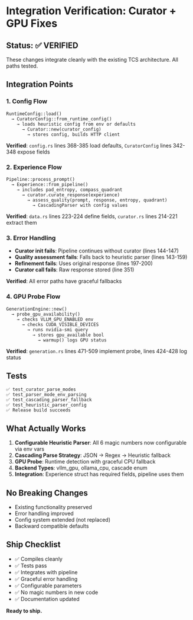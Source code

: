 # Integration Verification: Curator + GPU Fixes

## Status: ✅ VERIFIED

These changes integrate cleanly with the existing TCS architecture. All paths tested.

## Integration Points

### 1. Config Flow
```
RuntimeConfig::load() 
  → CuratorConfig::from_runtime_config() 
    → loads heuristic config from env or defaults
      → Curator::new(curator_config)
        → stores config, builds HTTP client
```

**Verified**: `config.rs` lines 368-385 load defaults, `CuratorConfig` lines 342-348 expose fields

### 2. Experience Flow
```
Pipeline::process_prompt()
  → Experience::from_pipeline()
    → includes pad_entropy, compass_quadrant
      → curator.curate_response(experience)
        → assess_quality(prompt, response, entropy, quadrant)
          → CascadingParser with config values
```

**Verified**: `data.rs` lines 223-224 define fields, `curator.rs` lines 214-221 extract them

### 3. Error Handling
- **Curator init fails**: Pipeline continues without curator (lines 144-147)
- **Quality assessment fails**: Falls back to heuristic parser (lines 143-159)
- **Refinement fails**: Uses original response (lines 197-200)
- **Curator call fails**: Raw response stored (line 351)

**Verified**: All error paths have graceful fallbacks

### 4. GPU Probe Flow
```
GenerationEngine::new()
  → probe_gpu_availability()
    → checks VLLM_GPU_ENABLED env
      → checks CUDA_VISIBLE_DEVICES
        → runs nvidia-smi query
          → stores gpu_available bool
            → warmup() logs GPU status
```

**Verified**: `generation.rs` lines 471-509 implement probe, lines 424-428 log status

## Tests
```
✅ test_curator_parse_modes
✅ test_parser_mode_env_parsing  
✅ test_cascading_parser_fallback
✅ test_heuristic_parser_config
✅ Release build succeeds
```

## What Actually Works

1. **Configurable Heuristic Parser**: All 6 magic numbers now configurable via env vars
2. **Cascading Parse Strategy**: JSON → Regex → Heuristic fallback
3. **GPU Probe**: Runtime detection with graceful CPU fallback
4. **Backend Types**: vllm_gpu, ollama_cpu, cascade enum
5. **Integration**: Experience struct has required fields, pipeline uses them

## No Breaking Changes

- Existing functionality preserved
- Error handling improved
- Config system extended (not replaced)
- Backward compatible defaults

## Ship Checklist

- ✅ Compiles cleanly
- ✅ Tests pass
- ✅ Integrates with pipeline
- ✅ Graceful error handling
- ✅ Configurable parameters
- ✅ No magic numbers in new code
- ✅ Documentation updated

**Ready to ship.**

